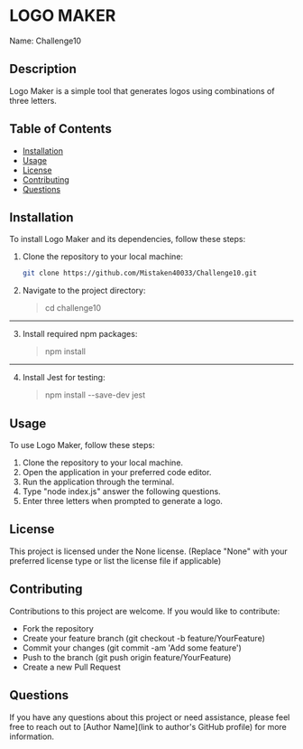 # LOGO MAKER
Name: Challenge10

## Description
Logo Maker is a simple tool that generates logos using combinations of three letters.

## Table of Contents
- [Installation](#installation)
- [Usage](#usage)
- [License](#license)
- [Contributing](#contributing)
- [Questions](#questions)

## Installation
To install Logo Maker and its dependencies, follow these steps:

1. Clone the repository to your local machine:
   ```bash
   git clone https://github.com/Mistaken40033/Challenge10.git

2. Navigate to the project directory:
   >cd challenge10
-------
3. Install required npm packages:
    >npm install
-------
4. Install Jest for testing:
    >npm install --save-dev jest

## Usage
To use Logo Maker, follow these steps:
1. Clone the repository to your local machine.
2. Open the application in your preferred code editor.
3. Run the application through the terminal.
4. Type "node index.js" answer the following questions.
4. Enter three letters when prompted to generate a logo.

## License
This project is licensed under the None license. (Replace "None" with your preferred license type or list the license file if applicable)

## Contributing
Contributions to this project are welcome. If you would like to contribute:
- Fork the repository
- Create your feature branch (git checkout -b feature/YourFeature)
- Commit your changes (git commit -am 'Add some feature')
- Push to the branch (git push origin feature/YourFeature)
- Create a new Pull Request

## Questions
If you have any questions about this project or need assistance, please feel free to reach out to [Author Name](link to author's GitHub profile) for more information.
```

